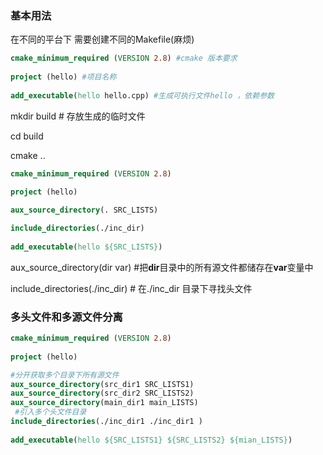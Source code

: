 ### 基本用法

在不同的平台下 需要创建不同的Makefile(麻烦)

 

```cmake
cmake_minimum_required (VERSION 2.8) #cmake 版本要求
 
project (hello) #项目名称
 
add_executable(hello hello.cpp) #生成可执行文件hello ，依赖参数
```

mkdir build #  存放生成的临时文件

cd build 

cmake ..



```cmake
cmake_minimum_required (VERSION 2.8) 
 
project (hello)

aux_source_directory(. SRC_LISTS)

include_directories(./inc_dir)
 
add_executable(hello ${SRC_LISTS})
```

aux_source_directory(dir var) #把**dir**目录中的所有源文件都储存在**var**变量中

include_directories(./inc_dir) # 在./inc_dir 目录下寻找头文件

### 多头文件和多源文件分离

```cmake
cmake_minimum_required (VERSION 2.8) 
 
project (hello)

#分开获取多个目录下所有源文件
aux_source_directory(src_dir1 SRC_LISTS1)
aux_source_directory(src_dir2 SRC_LISTS2)
aux_source_directory(main_dir1 main_LISTS)
 #引入多个头文件目录
include_directories(./inc_dir1 ./inc_dir1 )
 
add_executable(hello ${SRC_LISTS1} ${SRC_LISTS2} ${mian_LISTS})
```

